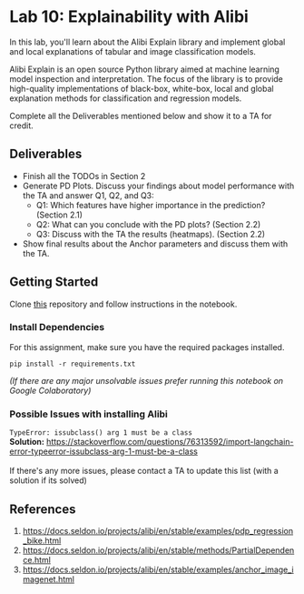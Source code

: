 # Lab 10: Explainability with Alibi
In this lab, you'll learn about the Alibi Explain library and implement global and local explanations of tabular and image classification models.

Alibi Explain is an open source Python library aimed at machine learning model inspection and interpretation. The focus of the library is to provide high-quality implementations of black-box, white-box, local and global explanation methods for classification and regression models.

Complete all the Deliverables mentioned below and show it to a TA for credit.

## Deliverables
- Finish all the TODOs in Section 2
- Generate PD Plots. Discuss your findings about model performance with the TA and answer Q1, Q2, and Q3:
     - Q1: Which features have higher importance in the prediction? (Section 2.1)
     - Q2: What can you conclude with the PD plots? (Section 2.2)
     - Q3: Discuss with the TA the results (heatmaps). (Section 2.2)
- Show final results  about the Anchor parameters and discuss them with the TA.

## Getting Started
Clone [this](https://github.com/pedrogbmendes/mlip-explainability-lab) repository and follow instructions in the notebook.

### Install Dependencies

For this assignment, make sure you have the required packages installed.
```
pip install -r requirements.txt
```
_(If there are any major unsolvable issues prefer running this notebook on Google Colaboratory)_

### Possible Issues with installing Alibi
`TypeError: issubclass() arg 1 must be a class` \
**Solution:** https://stackoverflow.com/questions/76313592/import-langchain-error-typeerror-issubclass-arg-1-must-be-a-class
<br><br>
If there's any more issues, please contact a TA to update this list (with a solution if its solved)

## References
1. https://docs.seldon.io/projects/alibi/en/stable/examples/pdp_regression_bike.html
2. https://docs.seldon.io/projects/alibi/en/stable/methods/PartialDependence.html
3. https://docs.seldon.io/projects/alibi/en/stable/examples/anchor_image_imagenet.html


